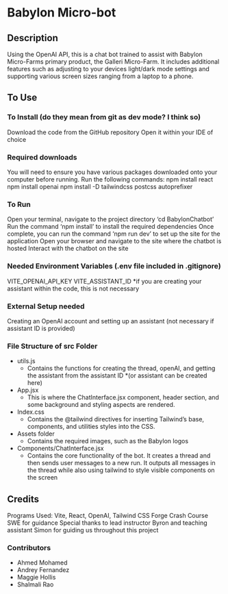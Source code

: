 # Babylon Micro-bot

## Description
Using the OpenAI API, this is a chat bot trained to assist with Babylon Micro-Farms primary product, the Galleri Micro-Farm. It includes additional features such as adjusting to your devices light/dark mode settings and supporting various screen sizes ranging from a laptop to a phone. 

## To Use
### To Install (do they mean from git as dev mode? I think so)
Download the code from the GitHub repository
Open it within your IDE of choice

### Required downloads
You will need to ensure you have various packages downloaded onto your computer before running. Run the following commands:
npm install react
npm install openai
npm install -D tailwindcss postcss autoprefixer

### To Run
Open your terminal, navigate to the project directory ‘cd BabylonChatbot’
Run the command ‘npm install’ to install the required dependencies
Once complete, you can run the command ‘npm run dev’ to set up the site for the application
Open your browser and navigate to the site where the chatbot is hosted
Interact with the chatbot on the site

### Needed Environment Variables (.env file included in .gitignore)
VITE_OPENAI_API_KEY
VITE_ASSISTANT_ID *if you are creating your assistant within the code, this is not necessary

### External Setup needed
Creating an OpenAI account and setting up an assistant (not necessary if assistant ID is provided)


### File Structure of src Folder
* utils.js
    * Contains the functions for creating the thread, openAI, and getting the assistant from the assistant ID *(or assistant can be created here)
* App.jsx
    * This is where the ChatInterface.jsx component, header section, and some background and styling aspects are rendered.
* Index.css
    * Contains the @tailwind directives for inserting Tailwind’s base, components, and utilities styles into the CSS.
* Assets folder
    * Contains the required images, such as the Babylon logos
* Components/ChatInterface.jsx
    * Contains the core functionality of the bot. It creates a thread and then sends user messages to a new run. It outputs all messages in the thread while also using tailwind to style visible components on the screen


## Credits
Programs Used: Vite, React, OpenAI, Tailwind CSS
Forge Crash Course SWE for guidance
Special thanks to lead instructor Byron and teaching assistant Simon for guiding us throughout this project


### Contributors
* Ahmed Mohamed
* Andrey Fernandez
* Maggie Hollis
* Shalmali Rao
